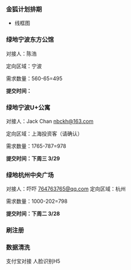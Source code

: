 ### 金狐计划排期
- 线框图

### 绿地宁波东方公馆

对接人：陈浩

定向区域：宁波

需求数量：560-65=495

**提交时间：**

### 绿地宁波U+公寓

对接人：Jack Chan
nbckh@163.com

定向区域：上海投资客（请确认）

需求数量：1765-787=978

**提交时间：下周三 3/29**

### 绿地杭州中央广场
对接人：吓吓
764763765@qq.com
定向区域：杭州

需求数量：1000-202=798

**提交时间：下周二 3/28**

### 刷注册
### 数据清洗

支付宝对接
人脸识别H5

